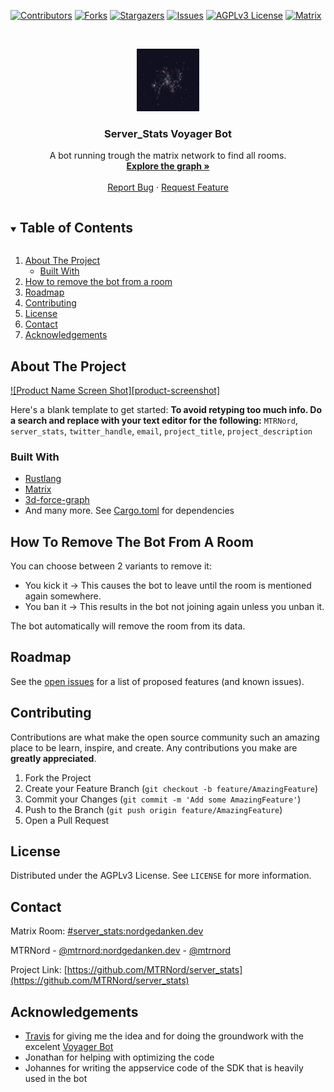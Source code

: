 <!--
*** Thanks for checking out the Best-README-Template. If you have a suggestion
*** that would make this better, please fork the repo and create a pull request
*** or simply open an issue with the tag "enhancement".
*** Thanks again! Now go create something AMAZING! :D
***
***
***
*** To avoid retyping too much info. Do a search and replace for the following:
*** github_username, repo_name, twitter_handle, email, project_title, project_description
-->



<!-- PROJECT SHIELDS -->
<!--
*** I'm using markdown "reference style" links for readability.
*** Reference links are enclosed in brackets [ ] instead of parentheses ( ).
*** See the bottom of this document for the declaration of the reference variables
*** for contributors-url, forks-url, etc. This is an optional, concise syntax you may use.
*** https://www.markdownguide.org/basic-syntax/#reference-style-links
-->
[![Contributors][contributors-shield]][contributors-url]
[![Forks][forks-shield]][forks-url]
[![Stargazers][stars-shield]][stars-url]
[![Issues][issues-shield]][issues-url]
[![AGPLv3 License][license-shield]][license-url]
[![Matrix](https://img.shields.io/matrix/server_stats:nordgedanken.dev.svg?label=%23server_stats%3Anordgedanken.dev&style=for-the-badge)](https://matrix.to/#/#server_stats:nordgedanken.dev)


<!-- PROJECT LOGO -->
<br />
<p align="center">
  <a href="https://github.com/MTRNord/server_stats">
    <img src="assets/graph_big.png" alt="Logo" width="100" height="100">
  </a>

  <h3 align="center">Server_Stats Voyager Bot</h3>

  <p align="center">
    A bot running trough the matrix network to find all rooms.
    <br />
    <a href="https://serverstats.nordgedanken.dev/"><strong>Explore the graph »</strong></a>
    <br />
    <br />
    <a href="https://github.com/MTRNord/server_stats/issues">Report Bug</a>
    ·
    <a href="https://github.com/MTRNord/server_stats/issues">Request Feature</a>
  </p>
</p>



<!-- TABLE OF CONTENTS -->
<details open="open">
  <summary><h2 style="display: inline-block">Table of Contents</h2></summary>
  <ol>
    <li>
      <a href="#about-the-project">About The Project</a>
      <ul>
        <li><a href="#built-with">Built With</a></li>
      </ul>
    </li>
    <li>
      <a href="#how-to-remove">How to remove the bot from a room</a>
    </li>
    <li><a href="#roadmap">Roadmap</a></li>
    <li><a href="#contributing">Contributing</a></li>
    <li><a href="#license">License</a></li>
    <li><a href="#contact">Contact</a></li>
    <li><a href="#acknowledgements">Acknowledgements</a></li>
  </ol>
</details>



<!-- ABOUT THE PROJECT -->
## About The Project

[![Product Name Screen Shot][product-screenshot]](https://example.com)

Here's a blank template to get started:
**To avoid retyping too much info. Do a search and replace with your text editor for the following:**
`MTRNord`, `server_stats`, `twitter_handle`, `email`, `project_title`, `project_description`


### Built With

* [Rustlang](https://www.rust-lang.org/)
* [Matrix](https://matrix.org/)
* [3d-force-graph](https://github.com/vasturiano/3d-force-graph)
* And many more. See [Cargo.toml](Cargo.toml) for dependencies

<!-- HOW TO REMOVE THE BOT FROM A ROOM -->
## How To Remove The Bot From A Room

You can choose between 2 variants to remove it:

* You kick it -> This causes the bot to leave until the room is mentioned again somewhere.
* You ban it -> This results in the bot not joining again unless you unban it.

The bot automatically will remove the room from its data.

<!-- ROADMAP -->
## Roadmap

See the [open issues](https://github.com/MTRNord/server_stats/issues) for a list of proposed features (and known issues).

<!-- CONTRIBUTING -->
## Contributing

Contributions are what make the open source community such an amazing place to be learn, inspire, and create. Any contributions you make are **greatly appreciated**.

1. Fork the Project
2. Create your Feature Branch (`git checkout -b feature/AmazingFeature`)
3. Commit your Changes (`git commit -m 'Add some AmazingFeature'`)
4. Push to the Branch (`git push origin feature/AmazingFeature`)
5. Open a Pull Request

<!-- LICENSE -->
## License

Distributed under the AGPLv3 License. See `LICENSE` for more information.



<!-- CONTACT -->
## Contact

Matrix Room: [#server_stats:nordgedanken.dev](https://matrix.to/#/#server_stats:nordgedanken.dev)

MTRNord - [@mtrnord:nordgedanken.dev](https://matrix.to/#/@mtrnord:nordgedanken.dev) - [@mtrnord](https://twitter.com/mtrnord)

Project Link: [https://github.com/MTRNord/server_stats](https://github.com/MTRNord/server_stats)



<!-- ACKNOWLEDGEMENTS -->
## Acknowledgements

* [Travis](https://github.com/turt2live) for giving me the idea and for doing the groundwork with the excelent [Voyager Bot](https://github.com/turt2live/matrix-voyager-bot)
* Jonathan for helping with optimizing the code
* Johannes for writing the appservice code of the SDK that is heavily used in the bot



<!-- MARKDOWN LINKS & IMAGES -->
<!-- https://www.markdownguide.org/basic-syntax/#reference-style-links -->
[contributors-shield]: https://img.shields.io/github/contributors/MTRNord/server_stats.svg?style=for-the-badge
[contributors-url]: https://github.com/MTRNord/server_stats/graphs/contributors
[forks-shield]: https://img.shields.io/github/forks/MTRNord/server_stats.svg?style=for-the-badge
[forks-url]: https://github.com/MTRNord/server_stats/network/members
[stars-shield]: https://img.shields.io/github/stars/MTRNord/server_stats.svg?style=for-the-badge
[stars-url]: https://github.com/MTRNord/server_stats/stargazers
[issues-shield]: https://img.shields.io/github/issues/MTRNord/server_stats.svg?style=for-the-badge
[issues-url]: https://github.com/MTRNord/server_stats/issues
[license-shield]: https://img.shields.io/github/license/MTRNord/server_stats.svg?style=for-the-badge
[license-url]: https://github.com/MTRNord/server_stats/blob/master/LICENSE
